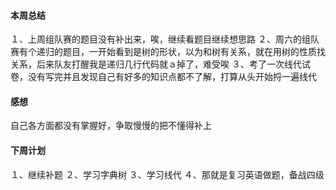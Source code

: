 #### 本周总结
１、上周组队赛的题目没有补出来，唉，继续看题目继续想思路
２、周六的组队赛有个递归的题目，一开始看到是树的形状，以为和树有关系，就在用树的性质找关系，后来队友打醒我是递归几行代码就ａ掉了，难受唉
３、考了一次线代试卷，没有写完并且发现自己有好多的知识点都不了解，打算从头开始捋一遍线代

#### 感想
自己各方面都没有掌握好，争取慢慢的把不懂得补上
#### 下周计划
１、继续补题
２、学习字典树
３、学习线代
４、那就是复习英语做题，备战四级
